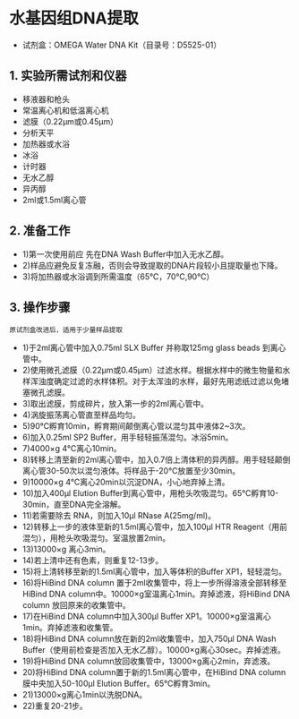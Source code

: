 # 水基因组DNA提取
- 试剂盒：OMEGA Water DNA Kit（目录号：D5525-01）
## 1.	实验所需试剂和仪器
- 移液器和枪头
- 常温离心机和低温离心机
- 滤膜（0.22μm或0.45μm）
- 分析天平
- 加热器或水浴
- 冰浴
- 计时器
- 无水乙醇
- 异丙醇
- 2ml或1.5ml离心管
## 2.	准备工作
- 1)第一次使用前应 先在DNA Wash Buffer中加入无水乙醇。
- 2)样品应避免反复冻融，否则会导致提取的DNA片段较小且提取量也下降。
- 3)将加热器或水浴调到所需温度（65℃，70℃,90℃）
## 3.	操作步骤  
``原试剂盒改进后，适用于少量样品提取 ``
- 1)于2ml离心管中加入0.75ml SLX Buffer 并称取125mg glass beads 到离心管中。
- 2)使用微孔滤膜（0.22μm或0.45μm）过滤水样。根据水样中的微生物量和水样浑浊度确定过滤的水样体积。对于太浑浊的水样，最好先用滤纸过滤以免堵塞微孔滤膜。
- 3)取出滤膜，剪成碎片，放入第一步的2ml离心管中。
- 4)涡旋振荡离心管直至样品均匀。
- 5)90℃孵育10min，孵育期间颠倒离心管以混匀其中液体2~3次。
- 6)加入0.25ml SP2 Buffer，用手轻轻振荡混匀。冰浴5min。
- 7)4000×g 4℃离心10min。
- 8)转移上清至新的2ml离心管中，加入0.7倍上清体积的异丙醇。用手轻轻颠倒离心管30-50次以混匀液体。将样品于-20℃放置至少30min。
- 9)10000×g 4℃离心20min以沉淀DNA，小心地弃掉上清。
- 10)加入400μl Elution Buffer到离心管中，用枪头吹吸混匀。65℃孵育10-30min，直至DNA完全溶解。
- 11)若需要除去 RNA，则加入10μl RNase A(25mg/ml)。
- 12)转移上一步的液体至新的1.5ml离心管中，加入100μl HTR Reagent（用前混匀），用枪头吹吸混匀。室温放置2min。
- 13)13000×g 离心3min。
- 14)若上清中还有色素，则重复12-13步。
- 15)将上清转移至新的1.5ml离心管中，加入等体积的Buffer XP1，轻轻混匀。
- 16)将HiBind DNA column 置于2ml收集管中，将上一步所得溶液全部转移至HiBind DNA column中。10000×g室温离心1min。弃掉滤液，将HiBind DNA column 放回原来的收集管中。
- 17)在HiBind DNA column中加入300μl Buffer XP1。10000×g室温离心1min。弃掉滤液和收集管。
- 18)将HiBind DNA column放在新的2ml收集管中，加入750μl DNA Wash Buffer（使用前检查是否加入无水乙醇）。10000×g离心30sec。弃掉滤液。
- 19)将HiBind DNA column放回收集管中，13000×g离心2min，弃滤液。
- 20)将HiBind DNA column置于新的1.5ml离心管中，在HiBind DNA column膜中央加入50-100μl Elution Buffer。65℃孵育3min。
- 21)13000×g离心1min以洗脱DNA。
- 22)重复20-21步。

